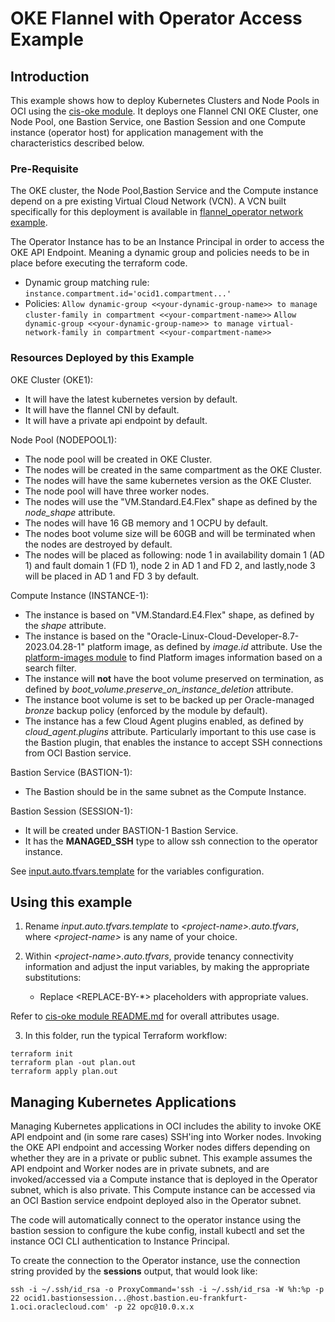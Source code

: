 # OKE Flannel with Operator Access Example

## Introduction

This example shows how to deploy Kubernetes Clusters and Node Pools in OCI using the [cis-oke module](../../../). It deploys one Flannel CNI OKE Cluster, one Node Pool, one Bastion Service, one Bastion Session and one Compute instance (operator host) for application management with the characteristics described below.

### Pre-Requisite

The OKE cluster, the Node Pool,Bastion Service and the Compute instance depend on a pre existing Virtual Cloud Network (VCN). A VCN built specifically for this deployment is available in [flannel_operator network example](https://orahub.oci.oraclecorp.com/nace-shared-services/terraform-oci-cis-landing-zone-networking/-/tree/main/examples/oke-examples/flannel_operator).

The Operator Instance has to be an Instance Principal in order to access the OKE API Endpoint. Meaning a dynamic group and policies needs to be in place before executing the terraform code.
- Dynamic group matching rule: ```instance.compartment.id='ocid1.compartment...'```
- Policies: ```Allow dynamic-group <<your-dynamic-group-name>> to manage cluster-family in compartment <<your-compartment-name>>```
            ```Allow dynamic-group <<your-dynamic-group-name>> to manage virtual-network-family in compartment <<your-compartment-name>>```

### Resources Deployed by this Example

OKE Cluster (OKE1):
- It will have the latest kubernetes version by default.
- It will have the flannel CNI by default.
- It will have a private api endpoint by default.

Node Pool (NODEPOOL1):
- The node pool will be created in OKE Cluster.
- The nodes will be created in the same compartment as the OKE Cluster.
- The nodes will have the same kubernetes version as the OKE Cluster.
- The node pool will have three worker nodes.
- The nodes will use the "VM.Standard.E4.Flex" shape as defined by the *node_shape* attribute.
- The nodes will have 16 GB memory and 1 OCPU by default.
- The nodes boot volume size will be 60GB and will be terminated when the nodes are destroyed by default.
- The nodes will be placed as following: node 1 in availability domain 1 (AD 1) and fault domain 1 (FD 1), node 2 in AD 1 and FD 2, and lastly,node 3 will be placed in AD 1 and FD 3 by default.

Compute Instance (INSTANCE-1):
- The instance is based on "VM.Standard.E4.Flex" shape, as defined by the *shape* attribute.
- The instance is based on the "Oracle-Linux-Cloud-Developer-8.7-2023.04.28-1" platform image, as defined by *image.id* attribute. Use the [platform-images module](../../../../platform-images/) to find Platform images information based on a search filter.
- The instance will **not** have the boot volume preserved on termination, as defined by *boot_volume.preserve_on_instance_deletion* attribute.
- The instance boot volume is set to be backed up per Oracle-managed *bronze* backup policy (enforced by the module by default).
- The instance has a few Cloud Agent plugins enabled, as defined by *cloud_agent.plugins* attribute. Particularly important to this use case is the Bastion plugin, that enables the instance to accept SSH connections from OCI Bastion service.

Bastion Service (BASTION-1):
- The Bastion should be in the same subnet as the Compute Instance.

Bastion Session (SESSION-1):
- It will be created under BASTION-1 Bastion Service.
- It has the **MANAGED_SSH** type to allow ssh connection to the operator instance.

See [input.auto.tfvars.template](./input.auto.tfvars.template) for the variables configuration.

## Using this example
1. Rename *input.auto.tfvars.template* to *\<project-name\>.auto.tfvars*, where *\<project-name\>* is any name of your choice.

2. Within *\<project-name\>.auto.tfvars*, provide tenancy connectivity information and adjust the input variables, by making the appropriate substitutions:
   - Replace \<REPLACE-BY-\*\> placeholders with appropriate values. 
   
Refer to [cis-oke module README.md](../../../README.md) for overall attributes usage.

3. In this folder, run the typical Terraform workflow:
```
terraform init
terraform plan -out plan.out
terraform apply plan.out
```

## Managing Kubernetes Applications

Managing Kubernetes applications in OCI includes the ability to invoke OKE API endpoint and (in some rare cases) SSH'ing into Worker nodes. 
Invoking the OKE API endpoint and accessing Worker nodes differs depending on whether they are in a private or public subnet. This example assumes the API endpoint and Worker nodes are in private subnets, and are invoked/accessed via a Compute instance that is deployed in the Operator subnet, which is also private. This Compute instance can be accessed via an OCI Bastion service endpoint deployed also in the Operator subnet.

The code will automatically connect to the operator instance using the bastion session to configure the kube config, install kubectl and set the instance OCI CLI authentication to Instance Principal.

To create the connection to the Operator instance, use the connection string provided by the **sessions** output, that would look like:
```
ssh -i ~/.ssh/id_rsa -o ProxyCommand='ssh -i ~/.ssh/id_rsa -W %h:%p -p 22 ocid1.bastionsession...@host.bastion.eu-frankfurt-1.oci.oraclecloud.com' -p 22 opc@10.0.x.x
```